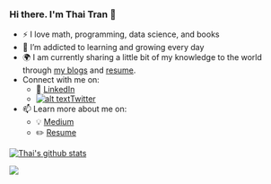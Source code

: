 <!-- Please don't remove this: Grab your social icons from https://github.com/carlsednaoui/gitsocial -->

[1.2]: http://i.imgur.com/wWzX9uB.png (twitter icon without padding)
[1]: [Twitter](https://twitter.com/tnmthai)



### Hi there. I'm Thai Tran 👋

<!--
**tnmthai/tnmthai** is a ✨ _special_ ✨ repository because its `README.md` (this file) appears on your GitHub profile.
-->

- :zap: I love math, programming, data science, and books
- 🌱 I’m addicted to learning and growing every day
- :earth_africa: I am currently sharing a little bit of my knowledge to the world through [my blogs](https://medium.com/@tnmthai) and [resume](https://www.tnmthai.com/).
- Connect with me on:
  - :office: [LinkedIn](https://www.linkedin.com/in/tnmthai/)
  - [![alt text][1.2]][1][Twitter](https://twitter.com/tnmthai)
- 📫 Learn more about me on:  
  - :bulb: [Medium](https://medium.com/@tnmthai)
  - :pencil2: [Resume](https://www.tnmthai.com/)
  


  
[![Thai's github stats](https://github-readme-stats.vercel.app/api?username=tnmthai&count_private=true&show_icons=true&theme=dracula&hide_rank=false)](https://github.com/anuraghazra/github-readme-stats)


![](https://github-profile-summary-cards.vercel.app/api/cards/profile-details?username=tnmthai&theme=dracula)






